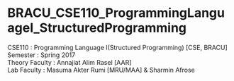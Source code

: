 # BRACU_CSE110_ProgrammingLanguageI_StructuredProgramming
CSE110 : Programming Language I(Structured Programming) [CSE, BRACU] <br/>
Semester : Spring 2017 <br/>
Theory Faculty : Annajiat Alim Rasel [AAR] <br/>
Lab Faculty : Masuma Akter Rumi [MRU/MAA] & Sharmin Afrose <br/>
